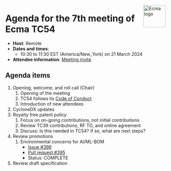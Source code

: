 <img src="https://tc54.org/images/ecma.svg" align="right" height="70" alt="Ecma logo" /> <!-- markdownlint-disable-line MD041 -->

# Agenda for the 7th meeting of Ecma TC54

- **Host**: Remote
- **Dates and times**:
    - 10:30 to 11:30 EST (America/New\_York) on 21 March 2024
- **Attendee information**: [Meeting invite](https://calendar.google.com/calendar/event?action=TEMPLATE&tmeid=MW43ZjdoZmF2cW11MXZzM2Y5ZHNobmt0cjhfMjAyMzEyMTRUMTUzMDAwWiBjXzg4NGRlY2RlNWExNTI5MDJiYjUxYTYyZjg5NTUwZDBmMzc0ODQ4NDUzNGYwOGM2Mzc5MmYyZTY1NGYyYTdlYmNAZw&tmsrc=c_884decde5a152902bb51a62f89550d0f3748484534f08c63792f2e654f2a7ebc%40group.calendar.google.com&scp=ALL)


## Agenda items

1. Opening, welcome, and roll call (Chair)
    1. Opening of the meeting
    1. TC54 follows its [Code of Conduct](https://tc54.org/code-of-conduct/)
    1. Introduction of new attendees
1. CycloneDX updates
1. Royalty free patent policy
    1. Focus on on-going contributions, not initial contributions
    1. Review TC39 contributions, RF TG, and online agreement
    1. Discuss: Is this needed in TC54? If so, what are next steps?
1. Review promotions
    1. Environmental concerns for AI/ML-BOM
        - [Issue #396](https://github.com/CycloneDX/specification/issues/396)
        - [Pull request #395](https://github.com/CycloneDX/specification/pull/395)
        - Status: COMPLETE
1. Review draft specification
